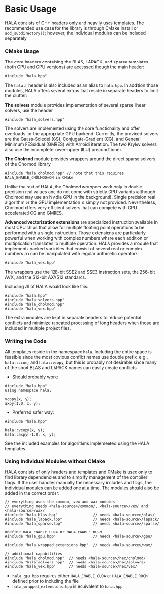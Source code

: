 # Basic Usage

HALA consists of C++ headers only and heavily uses templates. The recommended use case for the library is through CMake install or `add_subdirectory()`; however, the individual modules can be included separately.

### CMake Usage

The core headers containing the BLAS, LAPACK, and sparse templates (both CPU and GPU versions) are accessed though the main header:
```
#include "hala.hpp"
```
The `hala.h` header is also included as an alias to `hala.hpp`. In addition those modules, HALA offers several extras that reside in separate headers to limit the clutter:

**The solvers** module provides implementation of several sparse linear solvers, use the header
```
#include "hala_solvers.hpp"
```
The solvers are implemented using the core functionality and offer overloads for the appropriate GPU backend. Currently, the provided solvers are the Gauss-Sciedel (GS), Conjugate-Gradient (CG), and General Minimum RESsidual (GMRES) with Arnoidi iteration. The two Krylov solvers also use the incomplete lower-upper (ILU) preconditioner.

**The Cholmod** module provides wrappers around the direct sparse solvers of the Cholmod library
```
#include "hala_cholmod.hpp" // note that this requires HALA_ENABLE_CHOLMOD=ON in CMake
```
Unlike the rest of HALA, the Cholmod wrappers work only in double precision real values and do not come with strictly GPU variants (although Cholmod may use an Nvidia GPU in the background). Single precision real algorithm or the GPU implementation is simply not provided. Nevertheless, Cholmod offers very efficient solvers that can compete with GPU accelerated CG and GMRES.

**Advanced vectorization extensions** are specialized instruction available in most CPU chips that allow for multiple floating point operations to be performed with a single instruction. Those extensions are particularly powerful when working with complex numbers where each addition or multiplication translates to multiple operation. HALA provides a module that implements packed variables that consist of several real or complex numbers an can be manipulated with regular arithmetic operators:
```
#include "hala_vex.hpp"
```
The wrappers use the 128-bit SSE2 and SSE3 instruction sets, the 256-bit AVX, and the 512-bit AXV512 standards.

Including all of HALA would look like this:
```
#include "hala.hpp"
#include "hala_solvers.hpp"
#include "hala_cholmod.hpp"
#include "hala_vex.hpp"
```
The extra modules are kept in separate headers to reduce potential conflicts and minimize repeated processing of long headers when those are included in multiple project files.


### Writing the Code

All templates reside in the namespace `hala`. Including the entire space is feasible since the most obvious conflict names use double prefix, e.g., `hala::cconj` and `hala::vcopy`, but this is probably not desirable since many of the short BLAS and LAPACK names can easily create conflicts:

* Should probably work:
```
#include "hala.hpp"
using namespace hala;

vcopy(x, y);
axpy(1.0, x, y);
```
* Preferred safer way:
```
#include "hala.hpp"

hala::vcopy(x, y);
hala::axpy(-1.0, x, y);
```

See the included examples for algorithms implemented using the HALA templates.


### Using Individual Modules without CMake

HALA consists of only headers and templates and CMake is used only to find library dependencies and to simplify management of the compiler flags. If the user handles manually the necessary includes and flags, the individual modules can be added one at a time. The modules should also be added in the correct order:
```
// everything uses the common, vex and wax modules
// everything needs <hala-source>/common/, <hala-source>/vex/ and <hala-source>/wax/
#include "hala_blas.hpp"                // needs <hala-source>/blas/
#include "hala_lapack.hpp"              // needs <hala-source>/lapack/
#include "hala_sparse.hpp"              // needs <hala-source>/sparse/

#define HALA_ENABLE_CUDA or HALA_ENABLE_ROCM
#include "hala_gpu.hpp"                 // needs <hala-source>/gpu/

#include "hala_wrapped_extensions.hpp"  // needs <hala-source>/wax/

// additional capabilities
#include "hala_cholmod.hpp"  // needs <hala-source>/hex/cholmod/
#include "hala_solvers.hpp"  // needs <hala-source>/hex/solvers/
#include "hala_vex.hpp"      // needs <hala-source>/hex/vex/
```
* `hala_gpu.hpp` requires either `HALA_ENABLE_CUDA` or `HALA_ENABLE_ROCM` defined prior to including the file
* `hala_wrapped_extensions.hpp` is equivalent to `hala.hpp`
